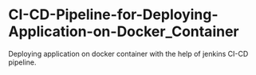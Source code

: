 # CI-CD-Pipeline-for-Deploying-Application-on-Docker_Container
Deploying application on docker container with the help of jenkins CI-CD pipeline.
